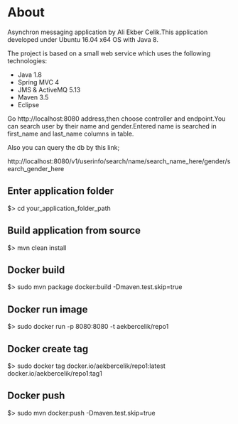 
# About

Asynchron messaging application by Ali Ekber Celik.This application developed under Ubuntu 16.04 x64 OS with Java 8.

The project is based on a small web service which uses the following technologies:

* Java 1.8
* Spring MVC 4
* JMS & ActiveMQ 5.13
* Maven 3.5
* Eclipse


Go http://localhost:8080 address,then choose controller and endpoint.You can search user by their name and gender.Entered name is searched in first_name and last_name columns in table.

Also you can query the db by this link;

http://localhost:8080/v1/userinfo/search/name/search_name_here/gender/search_gender_here 



## Enter application folder

$> cd your_application_folder_path


## Build application from source

$> mvn clean install


## Docker build

$> sudo mvn package docker:build -Dmaven.test.skip=true


## Docker run image

$> sudo docker run -p 8080:8080 -t aekbercelik/repo1


## Docker create tag

$> sudo docker tag docker.io/aekbercelik/repo1:latest docker.io/aekbercelik/repo1:tag1


## Docker push

$> sudo mvn docker:push -Dmaven.test.skip=true
